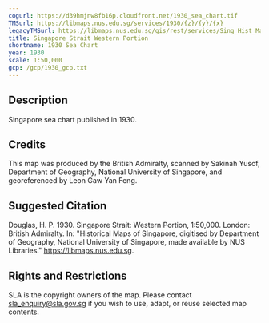 ```yaml
---
cogurl: https://d39hmjnw8fb16p.cloudfront.net/1930_sea_chart.tif
TMSurl: https://libmaps.nus.edu.sg/services/1930/{z}/{y}/{x}
legacyTMSurl: https://libmaps.nus.edu.sg/gis/rest/services/Sing_Hist_Maps/1930/MapServer/tile/{z}/{y}/{x}
title: Singapore Strait Western Portion
shortname: 1930 Sea Chart
year: 1930
scale: 1:50,000
gcp: /gcp/1930_gcp.txt
---
```


## Description

Singapore sea chart published in 1930.

## Credits

This map was produced by the British Admiralty, scanned by Sakinah Yusof, Department of Geography, National University of Singapore, and georeferenced by Leon Gaw Yan Feng.

## Suggested Citation

Douglas, H. P. 1930. Singapore Strait: Western Portion, 1:50,000. London: British Admiralty. In: "Historical Maps of Singapore, digitised by Department of Geography, National University of Singapore, made available by NUS Libraries." https://libmaps.nus.edu.sg.

## Rights and Restrictions

SLA is the copyright owners of the map. Please contact sla_enquiry@sla.gov.sg if you wish to use, adapt, or reuse selected map contents.
